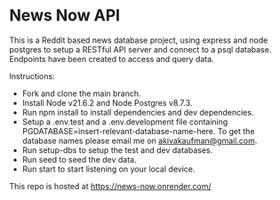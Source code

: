 # News Now API

This is a Reddit based news database project, using express and node postgres to setup a RESTful API server and connect to a psql database. Endpoints have been created to access and query data.

Instructions:
- Fork and clone the main branch.
- Install Node v21.6.2 and Node Postgres v8.7.3.
- Run npm install to install dependencies and dev dependencies.
- Setup a .env.test and a .env.development file containing PGDATABASE=insert-relevant-database-name-here. To get the database names please email me on akivakaufman@gmail.com.
- Run setup-dbs to setup the test and dev databases.
- Run seed to seed the dev data.
- Run start to start listening on your local device.

This repo is hosted at https://news-now.onrender.com/
